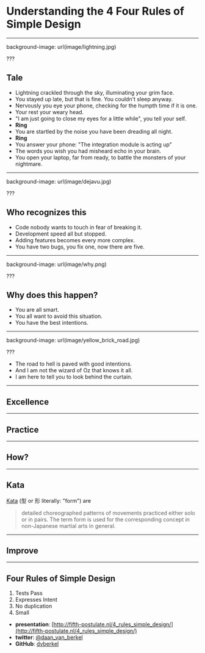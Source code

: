 # Understanding the 4 Four Rules of Simple Design

---

background-image: url(image/lightning.jpg)

???

## Tale

* Lightning crackled through the sky, illuminating your grim face.
* You stayed up late, but that is fine. You couldn't sleep anyway.
* Nervously you eye your phone, checking for the humpth time if it is one.
* Your rest your weary head.
* "I am just going to close my eyes for a little while", you tell your self.
* **Ring**
* You are startled by the noise you have been dreading all night.
* **Ring**
* You answer your phone: "The integration module is acting up"
* The words you wish you had misheard echo in your brain.
* You open your laptop, far from ready, to battle the monsters of your nightmare.

---

background-image: url(image/dejavu.jpg)

???

## Who recognizes this

* Code nobody wants to touch in fear of breaking it.
* Development speed all but stopped.
* Adding features becomes every more complex.
* You have two bugs, you fix one, now there are five.

---

background-image: url(image/why.png)

???

## Why does this happen?

* You are all smart.
* You all want to avoid this situation.
* You have the best intentions.

---

background-image: url(image/yellow_brick_road.jpg)

???

* The road to hell is paved with good intentions.
* And I am not the wizard of Oz that knows it all.
* I am here to tell you to look behind the curtain.

---

## Excellence

---

## Practice

---

## How?

---

## Kata

[Kata](https://en.wikipedia.org/wiki/Kata) (型 or 形 literally: "form") are

> detailed choreographed patterns of movements practiced either solo or in
> pairs. The term form is used for the corresponding concept in non-Japanese
> martial arts in general.

---

## Improve

---

## Four Rules of Simple Design

1. Tests Pass
2. Expresses Intent
3. No duplication
4. Small

* **presentation**: [http://fifth-postulate.nl/4_rules_simple_design/](http://fifth-postulate.nl/4_rules_simple_design/)
* **twitter**: [@daan_van_berkel](https://twitter.com/daan_van_berkel)
* **GitHub**: [dvberkel](https://github.com/dvberkel)

